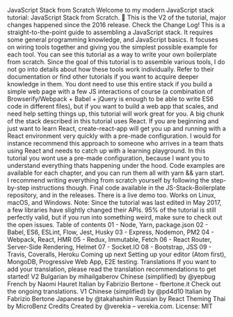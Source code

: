 JavaScript Stack from Scratch Welcome to my modern JavaScript stack tutorial: JavaScript Stack from Scratch. 🎉 This is the V2 of the tutorial, major changes happened since the 2016 release. Check the Change Log! This is a straight-to-the-point guide to assembling a JavaScript stack. It requires some general programming knowledge, and JavaScript basics. It focuses on wiring tools together and giving you the simplest possible example for each tool. You can see this tutorial as a way to write your own boilerplate from scratch. Since the goal of this tutorial is to assemble various tools, I do not go into details about how these tools work individually. Refer to their documentation or find other tutorials if you want to acquire deeper knowledge in them. You dont need to use this entire stack if you build a simple web page with a few JS interactions of course (a combination of Browserify/Webpack + Babel + jQuery is enough to be able to write ES6 code in different files), but if you want to build a web app that scales, and need help setting things up, this tutorial will work great for you. A big chunk of the stack described in this tutorial uses React. If you are beginning and just want to learn React, create-react-app will get you up and running with a React environment very quickly with a pre-made configuration. I would for instance recommend this approach to someone who arrives in a team thats using React and needs to catch up with a learning playground. In this tutorial you wont use a pre-made configuration, because I want you to understand everything thats happening under the hood. Code examples are available for each chapter, and you can run them all with yarn && yarn start. I recommend writing everything from scratch yourself by following the step-by-step instructions though. Final code available in the JS-Stack-Boilerplate repository, and in the releases. There is a live demo too. Works on Linux, macOS, and Windows. Note: Since the tutorial was last edited in May 2017, a few libraries have slightly changed their APIs. 95% of the tutorial is still perfectly valid, but if you run into something weird, make sure to check out the open issues. Table of contents 01 - Node, Yarn, package.json 02 - Babel, ES6, ESLint, Flow, Jest, Husky 03 - Express, Nodemon, PM2 04 - Webpack, React, HMR 05 - Redux, Immutable, Fetch 06 - React Router, Server-Side Rendering, Helmet 07 - Socket.IO 08 - Bootstrap, JSS 09 - Travis, Coveralls, Heroku Coming up next Setting up your editor (Atom first), MongoDB, Progressive Web App, E2E testing. Translations If you want to add your translation, please read the translation recommendations to get started! V2 Bulgarian by mihailgaberov Chinese (simplified) by @yepbug French by Naomi Hauret Italian by Fabrizio Bertone - fbertone.it Check out the ongoing translations. V1 Chinese (simplified) by @pd4d10 Italian by Fabrizio Bertone Japanese by @takahashim Russian by React Theming Thai by MicroBenz Credits Created by @verekia – verekia.com. License: MIT